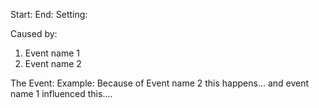 Start: 
End: 
Setting: 

Caused by: 
1. Event name 1
2. Event name 2

The Event: 
	Example: Because of Event name 2 this happens... and event name 1 influenced this.... 